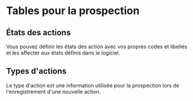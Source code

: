 # Tables pour la prospection



## États des actions


Vous pouvez définir les états des action avec vos propres codes et libellés et les affecter aux états définis dans le logiciel.


## Types d'actions


Le type d'action est une information utilisée pour la prospection lors de l'enregistrement d'une nouvelle action.


